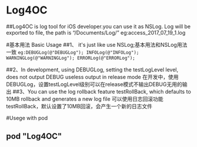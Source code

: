 # Log4OC

##Log4OC is log tool for iOS developer.you can use it as NSLog.
Log will be exported to file, the path is “/Documents/Log/” eg:access_2017_07_19_1.log


#基本用法 Basic Usage
##1、 it's just like use NSLog;基本用法和NSLog用法一致
`eg:DEBUGLog(@"DEBUGLog");
    INFOLog(@"INFOLog");
    WARNINGLog(@"WARNINGLog");
    ERRORLog(@"ERRORLog");`

##2、In development, using DEBUGLog, setting the testLogLevel level, does not output DEBUG useless output in release mode 在开发中，使用DEBUGLog，设置testLogLevel级别可以在release模式不输出DEBUG无用的输出
##3、You can use the log rollback feature testRollBack, which defaults to 10MB rollback and generates a new log file 可以使用日志回滚功能testRollBack，默认设置了10MB回滚，会产生一个新的日志文件

#Usege with pod

## pod "Log4OC"